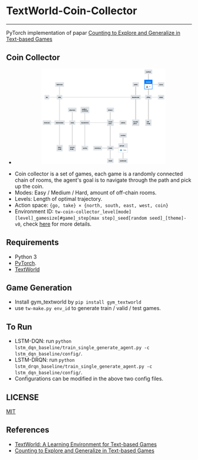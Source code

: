 # TextWorld-Coin-Collector
--------------------------------------------------------------------------------
PyTorch implementation of papar [Counting to Explore and Generalize in Text-based Games][counting]

## Coin Collector
* <p align=center><img width="70%" src="hard_level10.png" /></p>
* Coin collector is a set of games, each game is a randomly connected chain of rooms, the agent's goal is to navigate through the path and pick up the coin.
* Modes: Easy / Medium / Hard, amount of off-chain rooms.
* Levels: Length of optimal trajectory.
* Action space: `{go, take} × {north, south, east, west, coin}​`
* Environment ID: `tw-coin-collector_level[mode][level]_gamesize[#game]_step[max step]_seed[random seed]_[theme]-v0`, check [here][coin_collector] for more details.

## Requirements
* Python 3
* [PyTorch][pytorch_install].
* [TextWorld][textworld_install]

## Game Generation
* Install gym_textworld by `pip install gym_textworld`
* use `tw-make.py env_id` to generate train / valid / test games.

## To Run
* LSTM-DQN: run `python lstm_dqn_baseline/train_single_generate_agent.py -c lstm_dqn_baseline/config/`.
* LSTM-DRQN: run `python lstm_drqn_baseline/train_single_generate_agent.py -c lstm_dqn_baseline/config/`.
* Configurations can be modified in the above two config files.

## LICENSE
[MIT][MIT]

## References
* [TextWorld: A Learning Environment for Text-based Games][textworld_paper]
* [Counting to Explore and Generalize in Text-based Games][counting]

[pytorch_install]: http://pytorch.org/
[textworld_install]: https://github.com/Microsoft/TextWorld/
[counting]: https://arxiv.org/abs/1806.11525/
[textworld_paper]: https://arxiv.org/abs/1806.11532/
[coin_collector]: https://github.com/xingdi-eric-yuan/TextWorld-Coin-Collector/blob/master/gym_textworld/gym_textworld/coin_collector.py/
[MIT]: https://github.com/xingdi-eric-yuan/TextWorld-Coin-Collector/blob/master/LICENSE/